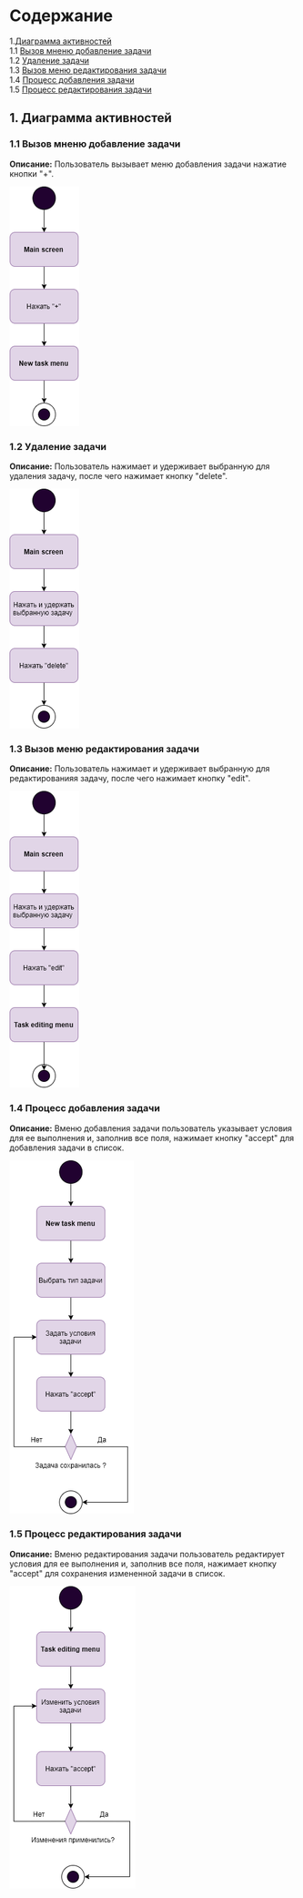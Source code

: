 # Содержание

1.[Диаграмма активностей](#1)<br>
1.1 [Вызов мненю добавление задачи](#1.1)<br>
1.2 [Удаление задачи](#1.2)<br>
1.3 [Вызов меню редактирования задачи](#1.3)<br>
1.4 [Процесс добавления задачи](#1.4)<br>
1.5 [Процесс редактирования задачи](#1.5)<br>

## 1. Диаграмма активностей<a name="1"></a>

### 1.1 Вызов мненю добавление задачи<a name="1.1"></a>
**Описание:** Пользователь вызывает меню добавления задачи нажатие кнопки "+".

![Вызов мненю добавление задачи](https://github.com/LiL-Dicky/Task-Master/blob/master/Диаграммы/Activity/%231.png)

### 1.2 Удаление задачи<a name="1.2"></a>
**Описание:** Пользователь нажимает и удерживает выбранную для удаления задачу, после чего нажимает кнопку "delete".

![Удаление задачи](https://github.com/LiL-Dicky/Task-Master/blob/master/Диаграммы/Activity/%232.png)

### 1.3 Вызов меню редактирования задачи<a name="1.3"></a>
**Описание:**  Пользователь нажимает и удерживает выбранную для редактированияя задачу, после чего нажимает кнопку "edit".

![Вызов меню редактирования задачи](https://github.com/LiL-Dicky/Task-Master/blob/master/Диаграммы/Activity/%233.png)

### 1.4 Процесс добавления задачи<a name="1.4"></a>
**Описание:** Вменю добавления задачи пользователь указывает условия для ее выполнения и, заполнив все поля, нажимает кнопку "accept" для добавления задачи в список.

![Процесс добавления задачи](https://github.com/LiL-Dicky/Task-Master/blob/master/Диаграммы/Activity/%234.png)

### 1.5 Процесс редактирования задачи<a name="1.5"></a>
**Описание:** Вменю редактирования задачи пользователь редактирует условия для ее выполнения и, заполнив все поля, нажимает кнопку "accept" для сохранения измененной задачи в список.

![Процесс редактирования задачи](https://github.com/LiL-Dicky/Task-Master/blob/master/Диаграммы/Activity/%235.png)
